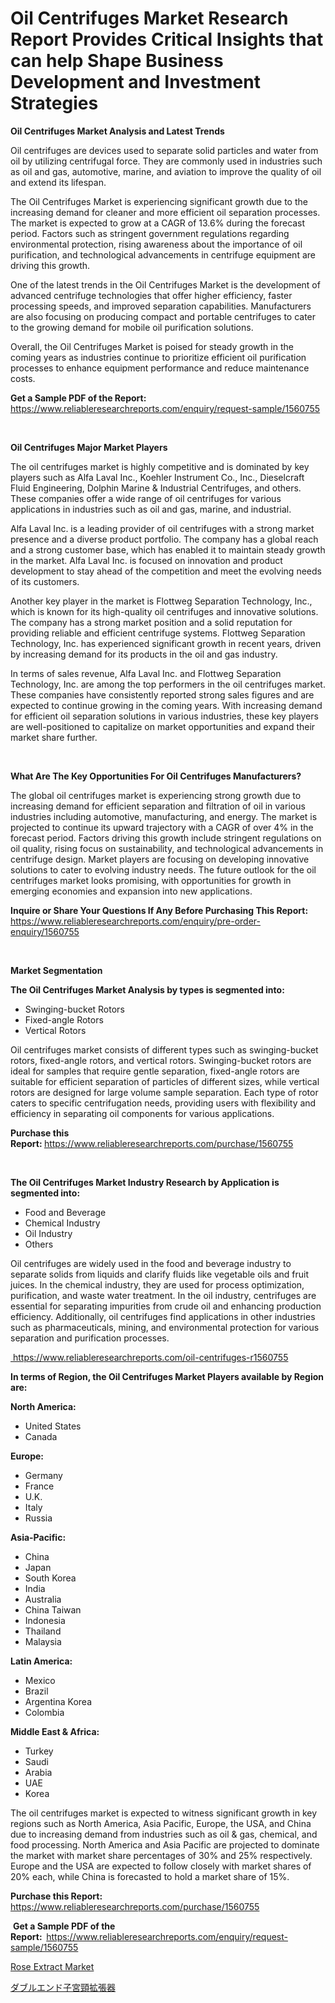 <p><h1>Oil Centrifuges Market Research Report Provides Critical Insights that can help Shape Business Development and Investment Strategies</h1></p><p><strong>Oil Centrifuges Market Analysis and Latest Trends</strong></p>
<p><p>Oil centrifuges are devices used to separate solid particles and water from oil by utilizing centrifugal force. They are commonly used in industries such as oil and gas, automotive, marine, and aviation to improve the quality of oil and extend its lifespan.</p><p>The Oil Centrifuges Market is experiencing significant growth due to the increasing demand for cleaner and more efficient oil separation processes. The market is expected to grow at a CAGR of 13.6% during the forecast period. Factors such as stringent government regulations regarding environmental protection, rising awareness about the importance of oil purification, and technological advancements in centrifuge equipment are driving this growth.</p><p>One of the latest trends in the Oil Centrifuges Market is the development of advanced centrifuge technologies that offer higher efficiency, faster processing speeds, and improved separation capabilities. Manufacturers are also focusing on producing compact and portable centrifuges to cater to the growing demand for mobile oil purification solutions.</p><p>Overall, the Oil Centrifuges Market is poised for steady growth in the coming years as industries continue to prioritize efficient oil purification processes to enhance equipment performance and reduce maintenance costs.</p></p>
<p><strong>Get a Sample PDF of the Report:&nbsp;</strong> <a href="https://www.reliableresearchreports.com/enquiry/request-sample/1560755">https://www.reliableresearchreports.com/enquiry/request-sample/1560755</a></p>
<p>&nbsp;</p>
<p><strong>Oil Centrifuges Major Market Players</strong></p>
<p><p>The oil centrifuges market is highly competitive and is dominated by key players such as Alfa Laval Inc., Koehler Instrument Co., Inc., Dieselcraft Fluid Engineering, Dolphin Marine & Industrial Centrifuges, and others. These companies offer a wide range of oil centrifuges for various applications in industries such as oil and gas, marine, and industrial.</p><p>Alfa Laval Inc. is a leading provider of oil centrifuges with a strong market presence and a diverse product portfolio. The company has a global reach and a strong customer base, which has enabled it to maintain steady growth in the market. Alfa Laval Inc. is focused on innovation and product development to stay ahead of the competition and meet the evolving needs of its customers.</p><p>Another key player in the market is Flottweg Separation Technology, Inc., which is known for its high-quality oil centrifuges and innovative solutions. The company has a strong market position and a solid reputation for providing reliable and efficient centrifuge systems. Flottweg Separation Technology, Inc. has experienced significant growth in recent years, driven by increasing demand for its products in the oil and gas industry.</p><p>In terms of sales revenue, Alfa Laval Inc. and Flottweg Separation Technology, Inc. are among the top performers in the oil centrifuges market. These companies have consistently reported strong sales figures and are expected to continue growing in the coming years. With increasing demand for efficient oil separation solutions in various industries, these key players are well-positioned to capitalize on market opportunities and expand their market share further.</p></p>
<p>&nbsp;</p>
<p><strong>What Are The Key Opportunities For Oil Centrifuges Manufacturers?</strong></p>
<p><p>The global oil centrifuges market is experiencing strong growth due to increasing demand for efficient separation and filtration of oil in various industries including automotive, manufacturing, and energy. The market is projected to continue its upward trajectory with a CAGR of over 4% in the forecast period. Factors driving this growth include stringent regulations on oil quality, rising focus on sustainability, and technological advancements in centrifuge design. Market players are focusing on developing innovative solutions to cater to evolving industry needs. The future outlook for the oil centrifuges market looks promising, with opportunities for growth in emerging economies and expansion into new applications.</p></p>
<p><strong>Inquire or Share Your Questions If Any Before Purchasing This Report:</strong> <a href="https://www.reliableresearchreports.com/enquiry/pre-order-enquiry/1560755">https://www.reliableresearchreports.com/enquiry/pre-order-enquiry/1560755</a></p>
<p>&nbsp;</p>
<p><strong>Market Segmentation</strong></p>
<p><strong>The Oil Centrifuges Market Analysis by types is segmented into:</strong></p>
<p><ul><li>Swinging-bucket Rotors</li><li>Fixed-angle Rotors</li><li>Vertical Rotors</li></ul></p>
<p><p>Oil centrifuges market consists of different types such as swinging-bucket rotors, fixed-angle rotors, and vertical rotors. Swinging-bucket rotors are ideal for samples that require gentle separation, fixed-angle rotors are suitable for efficient separation of particles of different sizes, while vertical rotors are designed for large volume sample separation. Each type of rotor caters to specific centrifugation needs, providing users with flexibility and efficiency in separating oil components for various applications.</p></p>
<p><strong>Purchase this Report:&nbsp;</strong><a href="https://www.reliableresearchreports.com/purchase/1560755">https://www.reliableresearchreports.com/purchase/1560755</a></p>
<p>&nbsp;</p>
<p><strong>The Oil Centrifuges Market Industry Research by Application is segmented into:</strong></p>
<p><ul><li>Food and Beverage</li><li>Chemical Industry</li><li>Oil Industry</li><li>Others</li></ul></p>
<p><p>Oil centrifuges are widely used in the food and beverage industry to separate solids from liquids and clarify fluids like vegetable oils and fruit juices. In the chemical industry, they are used for process optimization, purification, and waste water treatment. In the oil industry, centrifuges are essential for separating impurities from crude oil and enhancing production efficiency. Additionally, oil centrifuges find applications in other industries such as pharmaceuticals, mining, and environmental protection for various separation and purification processes.</p></p>
<p><a href="https://www.reliableresearchreports.com/oil-centrifuges-r1560755">&nbsp;https://www.reliableresearchreports.com/oil-centrifuges-r1560755</a></p>
<p><strong>In terms of Region, the Oil Centrifuges Market Players available by Region are:</strong></p>
<p>
    <p> <strong> North America: </strong>
        <ul>
            <li>United States</li>
            <li>Canada</li>
        </ul>
        </p> 
    <p> <strong> Europe: </strong>
        <ul>
            <li>Germany</li>
            <li>France</li>
            <li>U.K.</li>
            <li>Italy</li>
            <li>Russia</li>
        </ul>
        </p> 
    <p> <strong> Asia-Pacific: </strong>
        <ul>
            <li>China</li>
            <li>Japan</li>
            <li>South Korea</li>
            <li>India</li>
            <li>Australia</li>
            <li>China Taiwan</li>
            <li>Indonesia</li>
            <li>Thailand</li>
            <li>Malaysia</li>
        </ul>
        </p> 
    <p> <strong> Latin America: </strong>
        <ul>
            <li>Mexico</li>
            <li>Brazil</li>
            <li>Argentina Korea</li>
            <li>Colombia</li>
        </ul>
        </p> 
    <p> <strong> Middle East & Africa: </strong>
        <ul>
            <li>Turkey</li>
            <li>Saudi</li>
            <li>Arabia</li>
            <li>UAE</li>
            <li>Korea</li>
        </ul>
    </p>
    </p>
<p><p>The oil centrifuges market is expected to witness significant growth in key regions such as North America, Asia Pacific, Europe, the USA, and China due to increasing demand from industries such as oil & gas, chemical, and food processing. North America and Asia Pacific are projected to dominate the market with market share percentages of 30% and 25% respectively. Europe and the USA are expected to follow closely with market shares of 20% each, while China is forecasted to hold a market share of 15%.</p></p>
<p><strong>Purchase this Report: </strong><a href="https://www.reliableresearchreports.com/purchase/1560755">https://www.reliableresearchreports.com/purchase/1560755</a></p>
<p>&nbsp;<strong>Get a Sample PDF of the Report:&nbsp;&nbsp;</strong><a href="https://www.reliableresearchreports.com/enquiry/request-sample/1560755">https://www.reliableresearchreports.com/enquiry/request-sample/1560755</a></p>
<p><strong></strong></p>
<p><p><a href="https://github.com/irjbaube82/Market-Research-Report-List-1/blob/main/rose-extract-market.md">Rose Extract Market</a></p><p><a href="https://github.com/CloydAbbott2023/Market-Research-Report-List-2/blob/main/7528709153364.md">ダブルエンド子宮頸拡張器</a></p></p>